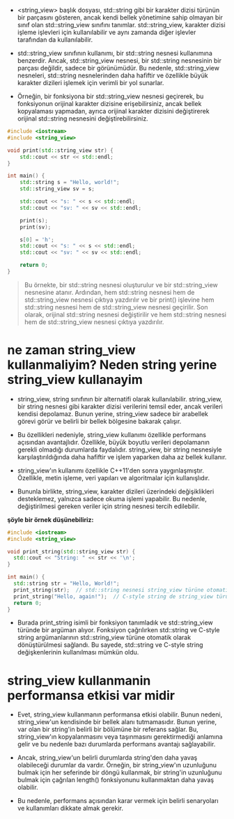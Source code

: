 - <string_view> başlık dosyası, std::string gibi bir karakter dizisi türünün bir parçasını gösteren, ancak kendi bellek yönetimine sahip olmayan bir sınıf olan std::string_view sınıfını tanımlar. std::string_view, karakter dizisi işleme işlevleri için kullanılabilir ve aynı zamanda diğer işlevler tarafından da kullanılabilir.

- std::string_view sınıfının kullanımı, bir std::string nesnesi kullanımına benzerdir. Ancak, std::string_view nesnesi, bir std::string nesnesinin bir parçası değildir, sadece bir görünümüdür. Bu nedenle, std::string_view nesneleri, std::string nesnelerinden daha hafiftir ve özellikle büyük karakter dizileri işlemek için verimli bir yol sunarlar.

- Örneğin, bir fonksiyona bir std::string_view nesnesi geçirerek, bu fonksiyonun orijinal karakter dizisine erişebilirsiniz, ancak bellek kopyalaması yapmadan, ayrıca orijinal karakter dizisini değiştirerek orijinal std::string nesnesini değiştirebilirsiniz.

```CPP
#include <iostream>
#include <string_view>

void print(std::string_view str) {
    std::cout << str << std::endl;
}

int main() {
    std::string s = "Hello, world!";
    std::string_view sv = s;

    std::cout << "s: " << s << std::endl;
    std::cout << "sv: " << sv << std::endl;

    print(s);
    print(sv);

    s[0] = 'h';
    std::cout << "s: " << s << std::endl;
    std::cout << "sv: " << sv << std::endl;

    return 0;
}

```
> Bu örnekte, bir std::string nesnesi oluşturulur ve bir std::string_view nesnesine atanır. Ardından, hem std::string nesnesi hem de std::string_view nesnesi çıktıya yazdırılır ve bir print() işlevine hem std::string nesnesi hem de std::string_view nesnesi geçirilir. Son olarak, orijinal std::string nesnesi değiştirilir ve hem std::string nesnesi hem de std::string_view nesnesi çıktıya yazdırılır.

# ne zaman string_view kullanmaliyim? Neden string yerine string_view kullanayim

- string_view, string sınıfının bir alternatifi olarak kullanılabilir. string_view, bir string nesnesi gibi karakter dizisi verilerini temsil eder, ancak verileri kendisi depolamaz. Bunun yerine, string_view sadece bir arabellek görevi görür ve belirli bir bellek bölgesine bakarak çalışır.

- Bu özellikleri nedeniyle, string_view kullanımı özellikle performans açısından avantajlıdır. Özellikle, büyük boyutlu verileri depolamanın gerekli olmadığı durumlarda faydalıdır. string_view, bir string nesnesiyle karşılaştırıldığında daha hafiftir ve işlem yaparken daha az bellek kullanır.

- string_view'ın kullanımı özellikle C++11'den sonra yaygınlaşmıştır. Özellikle, metin işleme, veri yapıları ve algoritmalar için kullanışlıdır.

- Bununla birlikte, string_view, karakter dizileri üzerindeki değişiklikleri desteklemez, yalnızca sadece okuma işlemi yapabilir. Bu nedenle, değiştirilmesi gereken veriler için string nesnesi tercih edilebilir.

**şöyle bir örnek düşünebiliriz:**

```CPP
#include <iostream>
#include <string_view>

void print_string(std::string_view str) {
  std::cout << "String: " << str << '\n';
}

int main() {
  std::string str = "Hello, World!";
  print_string(str);  // std::string nesnesi string_view türüne otomatik olarak dönüştürülebilir
  print_string("Hello, again!");  // C-style string de string_view türüne otomatik olarak dönüştürülebilir
  return 0;
}

```

- Burada print_string isimli bir fonksiyon tanımladık ve std::string_view türünde bir argüman alıyor. Fonksiyon çağrılırken std::string ve C-style string argümanlarının std::string_view türüne otomatik olarak dönüştürülmesi sağlandı. Bu sayede, std::string ve C-style string değişkenlerinin kullanılması mümkün oldu.

# string_view kullanmanin performansa etkisi var midir

- Evet, string_view kullanmanın performansa etkisi olabilir. Bunun nedeni, string_view'un kendisinde bir bellek alanı tutmamasıdır. Bunun yerine, var olan bir string'in belirli bir bölümüne bir referans sağlar. Bu, string_view'ın kopyalanmasını veya taşınmasını gerektirmediği anlamına gelir ve bu nedenle bazı durumlarda performans avantajı sağlayabilir.

- Ancak, string_view'un belirli durumlarda string'den daha yavaş olabileceği durumlar da vardır. Örneğin, bir string_view'ın uzunluğunu bulmak için her seferinde bir döngü kullanmak, bir string'in uzunluğunu bulmak için çağrılan length() fonksiyonunu kullanmaktan daha yavaş olabilir.

- Bu nedenle, performans açısından karar vermek için belirli senaryoları ve kullanımları dikkate almak gerekir.
















